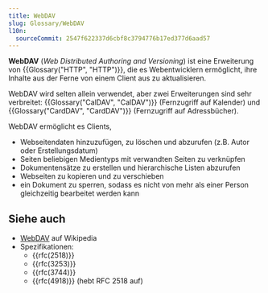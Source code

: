 ```yaml
---
title: WebDAV
slug: Glossary/WebDAV
l10n:
  sourceCommit: 2547f622337d6cbf8c3794776b17ed377d6aad57
---
```


**WebDAV** (_Web Distributed Authoring and Versioning_) ist eine Erweiterung von {{Glossary("HTTP", "HTTP")}}, die es Webentwicklern ermöglicht, ihre Inhalte aus der Ferne von einem Client aus zu aktualisieren.

WebDAV wird selten allein verwendet, aber zwei Erweiterungen sind sehr verbreitet: {{Glossary("CalDAV", "CalDAV")}} (Fernzugriff auf Kalender) und {{Glossary("CardDAV", "CardDAV")}} (Fernzugriff auf Adressbücher).

WebDAV ermöglicht es Clients,

- Webseitendaten hinzuzufügen, zu löschen und abzurufen (z.B. Autor oder Erstellungsdatum)
- Seiten beliebigen Medientyps mit verwandten Seiten zu verknüpfen
- Dokumentensätze zu erstellen und hierarchische Listen abzurufen
- Webseiten zu kopieren und zu verschieben
- ein Dokument zu sperren, sodass es nicht von mehr als einer Person gleichzeitig bearbeitet werden kann

## Siehe auch

- [WebDAV](https://en.wikipedia.org/wiki/WebDAV) auf Wikipedia
- Spezifikationen:
  - {{rfc(2518)}}
  - {{rfc(3253)}}
  - {{rfc(3744)}}
  - {{rfc(4918)}} (hebt RFC 2518 auf)
